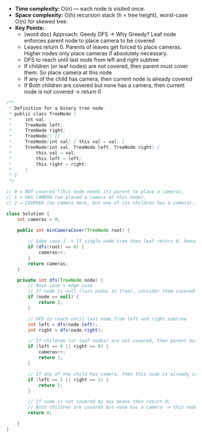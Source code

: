 - **Time complexity:** O(n) — each node is visited once.
- **Space complexity:** O(h) recursion stack (h = tree height), worst-case O(n) for skewed tree.
- **Key Points:**
    - (word doc) Approach: Geedy DFS -> Why Greedy? Leaf node enforces parent node to place camera to be covered
    - Leaves return 0. Parents of leaves get forced to place cameras. Higher nodes only place cameras if absolutely necessary.
    - DFS to reach until last node from left and right subtree
    - If children (or leaf nodes) are not covered, then parent must cover them. So place camera at this node
    - If any of the child has camera, then current node is already covered
    - If Both children are covered but none has a camera, then current node is not covered -> return 0

```java
/**
 * Definition for a binary tree node.
 * public class TreeNode {
 *     int val;
 *     TreeNode left;
 *     TreeNode right;
 *     TreeNode() {}
 *     TreeNode(int val) { this.val = val; }
 *     TreeNode(int val, TreeNode left, TreeNode right) {
 *         this.val = val;
 *         this.left = left;
 *         this.right = right;
 *     }
 * }
 */

// 0 = NOT covered (this node needs its parent to place a camera),
// 1 = HAS CAMERA (we placed a camera at this node),
// 2 = COVERED (no camera here, but one of its children has a camera).

class Solution {
    int cameras = 0;

    public int minCameraCover(TreeNode root) {
        
        // Edge case-1 -> If single node tree then leaf return 0, hence this node requires camera to monitor itself 
        if (dfs(root) == 0) {
            cameras++;
        }
        return cameras;
    }

    private int dfs(TreeNode node) {
        // Base case + edge case
        // If node is null (last nodes in tree), consider them covered so that leaf nodes can emit 0 (uncovered)
        if (node == null) {
            return 2;
        }

        // DFS to reach until last node from left and right subtree
        int left = dfs(node.left);
        int right = dfs(node.right);

        // If children (or leaf nodes) are not covered, then parent must cover them. So place camera at this node
        if (left == 0 || right == 0) {
            cameras++;
            return 1;
        }

        // If any of the child has camera, then this node is already covered
        if (left == 1 || right == 1) {
            return 2;
        }

        // If node is not covered by any means then return 0;
        // Both children are covered but none has a camera -> this node is not covered
        return 0;

    }
}
```